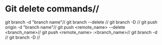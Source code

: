 # Git delete commands//
git branch -d "branch name"//
git branch --delete <branch>//
git branch -D <branchName>//
git push origin -d "branch name"//
git push <remote_name> --delete <branch_name>//
git push <remote_name> :<branch_name>//
git branch -d <BranchName>//
git branch -D <branchName>//
